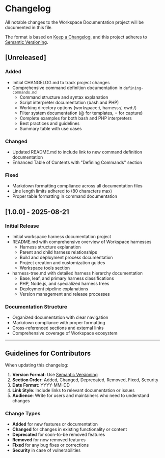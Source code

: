 # Changelog

All notable changes to the Workspace Documentation project will be documented
in this file.

The format is based on [Keep a Changelog](https://keepachangelog.com/en/1.0.0/),
and this project adheres to [Semantic Versioning](https://semver.org/spec/v2.0.0.html).

## [Unreleased]

### Added

- Initial CHANGELOG.md to track project changes
- Comprehensive command definition documentation in `defining-commands.md`
  - Command structure and syntax explanation
  - Script interpreter documentation (bash and PHP)
  - Working directory options (workspace:/, harness:/, cwd:/)
  - Filter system documentation (@ for templates, = for capture)
  - Complete examples for both bash and PHP interpreters
  - Best practices and guidelines
  - Summary table with use cases

### Changed

- Updated README.md to include link to new command definition documentation
- Enhanced Table of Contents with "Defining Commands" section

### Fixed

- Markdown formatting compliance across all documentation files
- Line length limits adhered to (80 characters max)
- Proper table formatting in command documentation

## [1.0.0] - 2025-08-21

### Initial Release

- Initial workspace harness documentation project
- README.md with comprehensive overview of Workspace harnesses
  - Harness structure explanation
  - Parent and child harness relationships
  - Build and deployment process documentation
  - Project creation and customization guides
  - Workspace tools section
- harness-tree.md with detailed harness hierarchy documentation
  - Base, leaf, and primary harness classifications
  - PHP, Node.js, and specialized harness trees
  - Deployment pipeline explanations
  - Version management and release processes

### Documentation Structure

- Organized documentation with clear navigation
- Markdown compliance with proper formatting
- Cross-referenced sections and external links
- Comprehensive coverage of Workspace ecosystem

---

## Guidelines for Contributors

When updating this changelog:

1. **Version Format**: Use [Semantic Versioning](https://semver.org/)
2. **Section Order**: Added, Changed, Deprecated, Removed, Fixed, Security
3. **Date Format**: YYYY-MM-DD
4. **Link Style**: Include links to relevant documentation or issues
5. **Audience**: Write for users and maintainers who need to understand changes

### Change Types

- **Added** for new features or documentation
- **Changed** for changes in existing functionality or content
- **Deprecated** for soon-to-be removed features
- **Removed** for now removed features
- **Fixed** for any bug fixes or corrections
- **Security** in case of vulnerabilities
